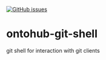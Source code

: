 [![GitHub issues](https://img.shields.io/github/issues/ontohub/ontohub-git-shell.svg?maxAge=2592000)](https://waffle.io/ontohub/ontohub-backend?source=ontohub%2Fontohub-git-shell)

# ontohub-git-shell
git shell for interaction with git clients
